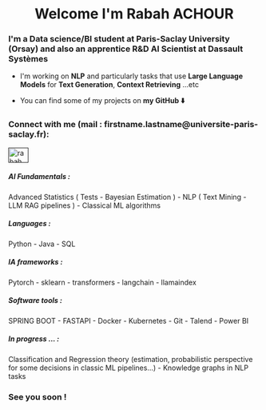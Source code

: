 <h1 align="center"> Welcome I'm Rabah ACHOUR </h1>

<h3 align="left">I'm a Data science/BI student at Paris-Saclay University (Orsay) and also an apprentice R&D AI Scientist at Dassault Systèmes </h3>

- I'm working on **NLP** and particularly tasks that use **Large Language Models** for **Text Generation**, **Context Retrieving** ...etc

- You can find some of my projects on **my GitHub ⬇️**

<h3 align="left">Connect with me (mail : firstname.lastname@universite-paris-saclay.fr):</h3>
<p align="left">
<a href="" target="blank"><img align="center" src="https://raw.githubusercontent.com/rahuldkjain/github-profile-readme-generator/master/src/images/icons/Social/linked-in-alt.svg" alt="rabah achour" height="30" width="40" /></a>
</p>

<h5 align="left">AI Fundamentals :</h5>
Advanced Statistics ( Tests - Bayesian Estimation ) - NLP ( Text Mining - LLM RAG pipelines ) - Classical ML algorithms

<h5 align="left">Languages :</h5>

Python - Java - SQL

<h5 align="left">IA frameworks :</h5>

Pytorch - sklearn - transformers - langchain - llamaindex

<h5 align="left">Software tools :</h5>

SPRING BOOT - FASTAPI - Docker - Kubernetes - Git - Talend - Power BI

<h5 align="left">In progress ... :</h5>

Classification and Regression theory (estimation, probabilistic perspective for some decisions in classic ML pipelines...) - Knowledge graphs in NLP tasks


<h3 align="left">See you soon ! </h3>
